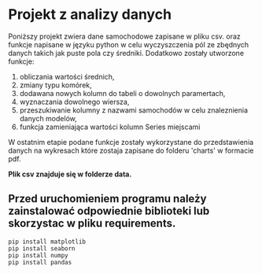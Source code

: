 # Projekt z analizy danych

Poniższy projekt zwiera dane samochodowe zapisane w pliku csv. oraz funkcje napisane w języku python w celu 
wyczyszczenia pól ze zbędnych danych takich jak puste pola czy średniki. Dodatkowo zostały utworzone funkcje:

1. obliczania wartości średnich, 
2. zmiany typu komórek, 
3. dodawana nowych kolumn do tabeli o dowolnych paramertach, 
4. wyznaczania dowolnego wiersza,
5. przeszukiwanie kolumny z nazwami samochodów w celu znaleznienia danych modelów,
6. funkcja zamieniająca wartości kolumn Series miejscami

W ostatnim etapie podane funkcje zostały wykorzystane do przedstawienia danych na wykresach które zostaja zapisane do folderu 'charts' w formacie pdf.

**Plik csv znajduje się w folderze data.**

## Przed uruchomieniem programu należy zainstalować odpowiednie biblioteki lub skorzystac w pliku requirements.
````
pip install matplotlib
pip install seaborn
pip install numpy
pip install pandas
````
